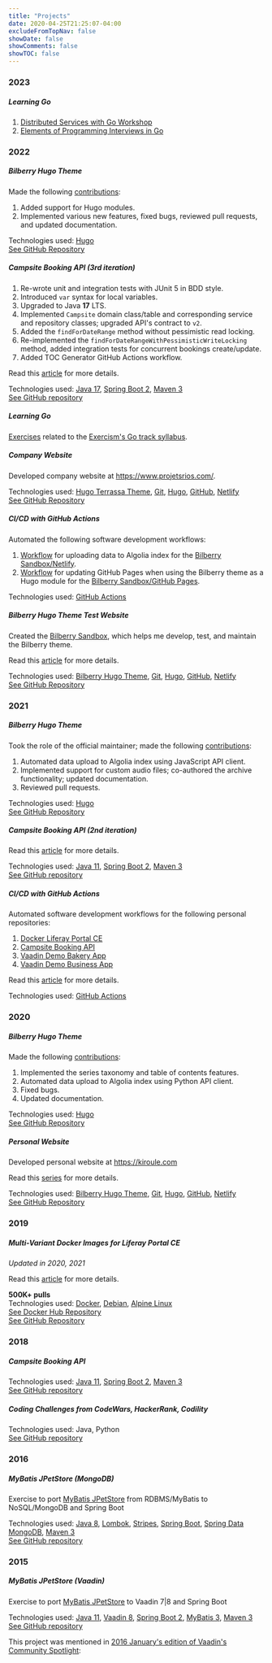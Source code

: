 ```yaml
---
title: "Projects"
date: 2020-04-25T21:25:07-04:00
excludeFromTopNav: false
showDate: false
showComments: false
showTOC: false
---
```


### 2023

##### Learning Go

1. [Distributed Services with Go Workshop](https://github.com/igor-baiborodine/distributed-services-with-go-workshop)
2. [Elements of Programming Interviews in Go](https://github.com/igor-baiborodine/epi-go)

### 2022

##### Bilberry Hugo Theme
Made the following [contributions](https://github.com/Lednerb/bilberry-hugo-theme/commits?author=igor-baiborodine):
1. Added support for Hugo modules.
2. Implemented various new features, fixed bugs, reviewed pull requests, and updated documentation.

Technologies used: [Hugo](https://gohugo.io/)\
[See GitHub Repository](https://github.com/Lednerb/bilberry-hugo-theme)

##### Campsite Booking API (3rd iteration)
1. Re-wrote unit and integration tests with JUnit 5 in BDD style.
2. Introduced `var` syntax for local variables.
3. Upgraded to Java **17** LTS.
4. Implemented `Campsite` domain class/table and corresponding service and repository classes; upgraded API's contract
   to `v2`.
5. Added the `findForDateRange` method without pessimistic read locking.
6. Re-implemented the `findForDateRangeWithPessimisticWriteLocking` method, added integration tests for concurrent
   bookings create/update.
7. Added TOC Generator GitHub Actions workflow.

Read this [article](https://www.kiroule.com/article/campsite-booking-api-revisited-2/) for more details.

Technologies used: [Java 17](https://www.oracle.com/java/technologies/downloads/#java17), [Spring Boot 2](http://projects.spring.io/spring-boot/), [Maven 3](http://maven.apache.org/)\
[See GitHub repository](https://github.com/igor-baiborodine/campsite-booking)

##### Learning Go
[Exercises](https://github.com/igor-baiborodine/coding-challenges/blob/master/exercism/go-exercises.md) related to the [Exercism's Go track syllabus](https://exercism.org/tracks/go/concepts).

##### Company Website
Developed company website at https://www.projetsrios.com/.

Technologies used: [Hugo Terrassa Theme](https://github.com/igor-baiborodine/hugo-terrassa-theme), [Git](https://git-scm.com/), [Hugo](https://gohugo.io/), [GitHub](https://github.com/), [Netlify](https://www.netlify.com/)\
[See GitHub Repository](https://github.com/projetsrios/projetsrios.com)

##### CI/CD with GitHub Actions
Automated the following software development workflows:
1. [Workflow](https://github.com/igor-baiborodine/bilberry-hugo-theme-sandbox/blob/master/.github/workflows/upload-data-to-algolia-index.yml) for uploading data to Algolia index for the [Bilberry Sandbox/Netlify](https://www.bilberry-sandbox.kiroule.com/).
2. [Workflow](https://github.com/igor-baiborodine/bilberry-hugo-theme-sandbox/blob/master/.github/workflows/gh-pages.yml) for updating GitHub Pages when using the Bilberry theme as a Hugo module for the [Bilberry Sandbox/GitHub Pages](https://igor-baiborodine.github.io/bilberry-hugo-theme-sandbox/).

Technologies used: [GitHub Actions](https://github.com/features/actions)

##### Bilberry Hugo Theme Test Website

Created the [Bilberry Sandbox](https://www.bilberry-sandbox.kiroule.com/), which helps me develop, test, and maintain
the Bilberry theme.

Read this [article](https://www.kiroule.com/article/simplify-development-and-testing-with-bilberry-sandbox/) for more details.

Technologies used: [Bilberry Hugo Theme](https://github.com/Lednerb/bilberry-hugo-theme), [Git](https://git-scm.com/), [Hugo](https://gohugo.io/), [GitHub](https://github.com/), [Netlify](https://www.netlify.com/)\
[See GitHub Repository](https://github.com/igor-baiborodine/bilberry-hugo-theme-sandbox)

### 2021

##### Bilberry Hugo Theme
Took the role of the official maintainer; made the following [contributions](https://github.com/Lednerb/bilberry-hugo-theme/commits?author=igor-baiborodine):
1. Automated data upload to Algolia index using JavaScript API client.
2. Implemented support for custom audio files; co-authored the archive functionality; updated documentation.
3. Reviewed pull requests.

Technologies used: [Hugo](https://gohugo.io/)\
[See GitHub Repository](https://github.com/Lednerb/bilberry-hugo-theme)

##### Campsite Booking API (2nd iteration)

Read this [article](https://www.kiroule.com/article/campsite-booking-api-revisited/) for more details.

Technologies used: [Java 11](https://www.oracle.com/java/technologies/javase-jdk11-downloads.html), [Spring Boot 2](http://projects.spring.io/spring-boot/), [Maven 3](http://maven.apache.org/)\
[See GitHub repository](https://github.com/igor-baiborodine/campsite-booking)

##### CI/CD with GitHub Actions
Automated software development workflows for the following personal repositories:
1. [Docker Liferay Portal CE](https://github.com/igor-baiborodine/docker-liferay-portal-ce/tree/master/.github/workflows)
2. [Campsite Booking API](https://github.com/igor-baiborodine/campsite-booking/tree/master/.github/workflows)
3. [Vaadin Demo Bakery App](https://github.com/igor-baiborodine/vaadin-demo-bakery-app/tree/master/.github/workflows)
4. [Vaadin Demo Business App](https://github.com/igor-baiborodine/vaadin-demo-business-app/tree/master/.github/workflows)

Read this [article](https://www.kiroule.com/article/github-actions-in-action/) for more details.

Technologies used: [GitHub Actions](https://github.com/features/actions)

### 2020

##### Bilberry Hugo Theme

Made the following [contributions](https://github.com/Lednerb/bilberry-hugo-theme/commits?author=igor-baiborodine):
1. Implemented the series taxonomy and table of contents features.
2. Automated data upload to Algolia index using Python API client.
3. Fixed bugs.
4. Updated documentation. 

Technologies used: [Hugo](https://gohugo.io/)\
[See GitHub Repository](https://github.com/Lednerb/bilberry-hugo-theme)

##### Personal Website
Developed personal website at https://kiroule.com

Read this [series](https://www.kiroule.com/series/building-your-blog-the-geeky-way/) for more details.

Technologies used: [Bilberry Hugo Theme](https://github.com/Lednerb/bilberry-hugo-theme), [Git](https://git-scm.com/), [Hugo](https://gohugo.io/), [GitHub](https://github.com/), [Netlify](https://www.netlify.com/)\
[See GitHub Repository](https://github.com/igor-baiborodine/kiroule.com)

### 2019
##### Multi-Variant Docker Images for Liferay Portal CE
*Updated in 2020, 2021*

Read this [article](https://www.kiroule.com/article/multi-variant-docker-images-for-liferay-portal-ce/) for more details.

**500K+ pulls**\
Technologies used: [Docker](https://www.docker.com/), [Debian](https://www.debian.org/), [Alpine Linux](https://alpinelinux.org/)\
[See Docker Hub Repository](https://hub.docker.com/r/ibaiborodine/liferay-portal-ce)\
[See GitHub Repository](https://github.com/igor-baiborodine/docker-liferay-portal-ce)

### 2018
##### Campsite Booking API

Technologies used: [Java 11](https://www.oracle.com/java/technologies/javase-jdk11-downloads.html), [Spring Boot 2](http://projects.spring.io/spring-boot/), [Maven 3](http://maven.apache.org/)\
[See GitHub repository](https://github.com/igor-baiborodine/campsite-booking)

##### Coding Challenges from CodeWars, HackerRank, Codility

Technologies used: Java, Python\
[See GitHub repository](https://github.com/igor-baiborodine/coding-challenges)

### 2016

##### MyBatis JPetStore (MongoDB)
Exercise to port [MyBatis JPetStore](https://github.com/mybatis/jpetstore-6) from RDBMS/MyBatis to NoSQL/MongoDB and Spring Boot

Technologies used: [Java 8](https://www.oracle.com/java/technologies/javase-jdk8-downloads.html), [Lombok](https://projectlombok.org/), [Stripes](https://stripesframework.atlassian.net/wiki/display/STRIPES/Home), [Spring Boot](http://projects.spring.io/spring-boot/), [Spring Data MongoDB](http://projects.spring.io/spring-data-mongodb/), [Maven 3](http://maven.apache.org/)\
[See GitHub repository](https://github.com/igor-baiborodine/jpetstore-6-spring-data-mongodb)

### 2015

##### MyBatis JPetStore (Vaadin)
Exercise to port [MyBatis JPetStore](https://github.com/mybatis/jpetstore-6) to Vaadin 7|8 and Spring Boot

Technologies used: [Java 11](https://www.oracle.com/technetwork/java/javase/downloads/jdk11-downloads-5066655.html), [Vaadin 8](https://vaadin.com/home), [Spring Boot 2](http://projects.spring.io/spring-boot/), [MyBatis 3](http://mybatis.org/mybatis-3/), [Maven 3](http://maven.apache.org/)\
[See GitHub repository](https://github.com/igor-baiborodine/jpetstore-6-vaadin-spring-boot)

This project was mentioned in [2016 January's edition of Vaadin's Community Spotlight](https://vaadin.com/blog/community-spotlight-january-2016):
